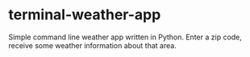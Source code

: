 # terminal-weather-app
Simple command line weather app written in Python. Enter a zip code, receive some weather information about that area.
